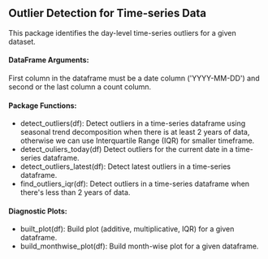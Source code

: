 ## Outlier Detection for Time-series Data
This package identifies the day-level time-series outliers for a given dataset. 
#### DataFrame Arguments:
First column in the dataframe must be a date column ('YYYY-MM-DD') and second or the last column a count column.
#### Package Functions:
* detect_outliers(df): Detect outliers in a time-series dataframe using seasonal trend decomposition when there is at least 2 years of data, otherwise we can use Interquartile Range (IQR) for smaller timeframe.
* detect_ouliers_today(df) Detect outliers for the current date in a time-series dataframe.
* detect_outliers_latest(df): Detect latest outliers in a time-series dataframe.
* find_outliers_iqr(df): Detect outliers in a time-series dataframe when there's less than 2 years of data.

#### Diagnostic Plots:
* built_plot(df): Build plot (additive, multiplicative, IQR) for a given dataframe.
* build_monthwise_plot(df): Build month-wise plot for a given dataframe.





